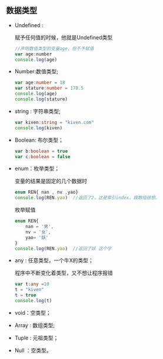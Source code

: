 
## 数据类型

- Undefined :

  赋予任何值的时候，他就是Undefined类型

  `````js
  //声明数值类型的变量age，但不予赋值
  var age:number
  console.log(age)
  `````

- Number:数值类型;

  ````typescript
  var age:number = 18
  var stature:number = 178.5
  console.log(age)
  console.log(stature)
  ````

- string : 字符串类型;

  ````typescript
  var kiven:string = "kiven.com"
  console.log(kiven)
  ````

- Boolean: 布尔类型；

  ````typescript
  var b:boolean = true
  var c:boolean = false
  ````

- enum：枚举类型；

  变量的结果是固定的几个数据时

  ````typescript
  enum REN{ nan , nv ,yao}
  console.log(REN.yao)  //返回了2，这是索引index，跟数组很想。
  ````

  枚举赋值

  ````typescript
  enum REN{
      nan = '男',
      nv = '女',
      yao= '妖'
  }
  console.log(REN.yao)  //返回了妖 这个字
  ````

- any : 任意类型，一个牛X的类型；

  程序中不断变化着类型，又不想让程序报错

  ````typescript
  var t:any =10 
  t = "kiven"
  t = true
  console.log(t)
  ````

- void：空类型；

  

- Array : 数组类型;

- Tuple : 元祖类型；

- Null ：空类型。

